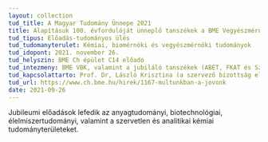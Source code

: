```yaml
---
layout: collection
tud_title: A Magyar Tudomány Ünnepe 2021
title: Alapításuk 100. évfordulóját ünneplő tanszékek a BME Vegyészmérnöki és Biomérnöki Karon
tud_tipus: Előadás-tudományos ülés
tud_tudomanyterulet: Kémiai, biomérnöki és vegyészmérnöki tudományok
tud_idopont: 2021. november 26. 
tud_helyszin: BME Ch épület C14 előadó
tud_intezmeny: BME VBK, valamint a jubiláló tanszékek (ABÉT, FKAT és SzAKT)
tud_kapcsolattarto: Prof. Dr, László Krisztina (a szervező bizottság elnöke), laszlo.krisztina@vbk.bme.hu, 463 1893
tud_url: https://www.ch.bme.hu/hirek/1167-multunkban-a-jovonk
date: 2021-09-26
---
```

Jubileumi előadások lefedik az anyagtudományi, biotechnológiai, élelmiszertudományi, valamint a szervetlen és analitikai kémiai tudományterületeket. 